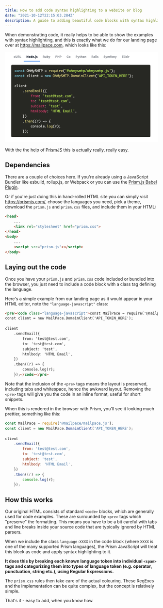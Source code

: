 ```yaml
---
title: How to add code syntax highlighting to a website or blog
date: "2021-10-12T22:15:03.284Z"
description: A guide to adding beautiful code blocks with syntax highlighting to a website, application or blog
---
```


When demonstrating code, it really helps to be able to show the examples with syntax highlighting, and this is exactly what we do for our landing page over at https://mailpace.com, which looks like this:

![An example of code syntax highlighting](../assets/code-syntax-highlighting-example.png)

With the the help of [PrismJS](https://prismjs.com/) this is actually really, really easy.

## Dependencies

There are a couple of choices here. If you're already using a JavaScript Bundler like esbuild, rollup.js, or Webpack or you can use the [Prism.js Babel Plugin](https://github.com/mAAdhaTTah/babel-plugin-prismjs).

Or if you're just doing this in hand-rolled HTML site you can simply visit https://prismjs.com/, choose the languages you need, pick a theme, download the `prism.js` and `prism.css` files, and include them in your HTML:

```html
<head>
    ...
    <link rel="stylesheet" href="prism.css">
</head>
<body>
    ...
    <script src="prism.js"></script>
</body>
```

## Laying out the code 

Once you have your `prism.js` and `prism.css` code included or bundled into the browser, you just need to include a code block with a class tag defining the language. 

Here's a simple example from our landing page as it would appear in your HTML editor, note the `"language-javascript"` class:

```html
<pre><code class="language-javascript">const MailPace = require('@mailpace/mailpace.js');
const client = new MailPace.DomainClient('API_TOKEN_HERE');

client
	.sendEmail({
		from: 'test@test.com',
		to: 'test@test.com',
		subject: 'test',
		htmlbody: 'HTML Email',
	})
	.then((r) => {
		console.log(r);
	});</code></pre>
```

Note that the inclusion of the `<pre>` tags means the layout is preserved, including tabs and whitespace, hence the awkward layout. Removing the `<pre>` tags will give you the code in an inline format, useful for short snippets.

When this is rendered in the browser with Prism, you'll see it looking much prettier, something like this:

```js
const MailPace = require('@mailpace/mailpace.js');
const client = new MailPace.DomainClient('API_TOKEN_HERE');

client
	.sendEmail({
		from: 'test@test.com',
		to: 'test@test.com',
		subject: 'test',
		htmlbody: 'HTML Email',
	})
	.then((r) => {
		console.log(r);
	});
```

## How this works

Our original HTML consists of standard `<code>` blocks, which are generally used for code examples. These are surrounded by `<pre>` tags which "preserve" the formatting. This means you have to be a bit careful with tabs and line breaks inside your source code that are typically ignored by HTML parsers.

When we include the class `language-XXXX` in the code block (where `XXXX` is one of the many supported Prism languages), the Prism JavaScript will treat this block as code and apply syntax highlighting to it. 

**It does this by breaking each known language token into individual `<span>` tags and categorizing them into types of language token (e.g. operator, punctuation, string etc.), using Regular Expressions.**

The `prism.css` rules then take care of the actual colouring. These RegExes and the implementation can be quite complex, but the concept is relatively simple.

That's it - easy to add, when you know how.